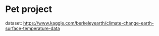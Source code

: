 # Pet project

dataset: https://www.kaggle.com/berkeleyearth/climate-change-earth-surface-temperature-data
